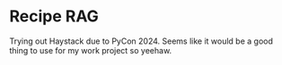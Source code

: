 # Recipe RAG

Trying out Haystack due to PyCon 2024. Seems like it would be a good thing to
use for my work project so yeehaw.